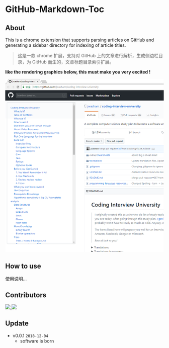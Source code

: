 # GitHub-Markdown-Toc

## About

This is a chrome extension that supports parsing articles on GitHub and generating a sidebar directory for indexing of article titles.

> 这是一款 chrome 扩展，支持对 GitHub 上的文章进行解析，生成侧边栏目录，为 GitHub  而生的，文章标题目录索引扩展。



**like the rendering graphics below, this must make you very excited !**

![1543907190399](assets/1543907190399.png)



## How to use

使用说明...







## Contributors

<a href="https://github.com/dxiaoqi">
 <img src="https://avatars0.githubusercontent.com/u/17349750?s=460&v=4" width="50px">
</a>
<a href="https://github.com/frank-lam">
 <img src="https://avatars1.githubusercontent.com/u/19153458?s=460&v=4" width="50px">
</a> 



## Update

- v0.0.1 `2018-12-04`
  - software is born

